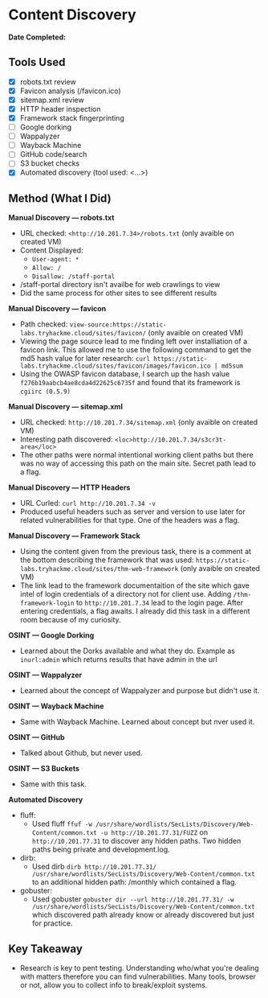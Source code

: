 # Content Discovery

**Date Completed:** <Month YYYY>  

## Tools Used
- [x] robots.txt review
- [x] Favicon analysis (/favicon.ico)
- [x] sitemap.xml review
- [x] HTTP header inspection
- [x] Framework stack fingerprinting
- [ ] Google dorking
- [ ] Wappalyzer
- [ ] Wayback Machine
- [ ] GitHub code/search
- [ ] S3 bucket checks
- [x] Automated discovery (tool used: <…>)

## Method (What I Did)

**Manual Discovery — robots.txt**
- URL checked: `<http://10.201.7.34>/robots.txt` (only avaible on created VM)
- Content Displayed:
    - `User-agent: *`
    - `Allow: /`
    - `Disallow: /staff-portal`
- /staff-portal directory isn't availbe for web crawlings to view
- Did the same process for other sites to see different results

**Manual Discovery — favicon**
- Path checked: `view-source:https://static-labs.tryhackme.cloud/sites/favicon/` (only avaible on created VM)
- Viewing the page source lead to me finding left over installiation of a favicon link. This allowed me to use the following command to get the md5 hash value for later research: `curl https://static-labs.tryhackme.cloud/sites/favicon/images/favicon.ico | md5sum`
- Using the OWASP favicon database, I search up the hash value `f276b19aabcb4ae8cda4d22625c6735f` and found that its framework is `cgiirc (0.5.9)`

**Manual Discovery — sitemap.xml**
- URL checked: `http://10.201.7.34/sitemap.xml` (only avaible on created VM)
- Interesting path discovered: `<loc>http://10.201.7.34/s3cr3t-area</loc>`
- The other paths were normal intentional working client paths but there was no way of accessing this path on the main site. Secret path lead to a flag. 

**Manual Discovery — HTTP Headers**
- URL Curled: `curl http://10.201.7.34 -v`
- Produced useful headers such as server and version to use later for related vulnerabilities for that type. One of the headers was a flag.

**Manual Discovery — Framework Stack**
- Using the content given from the previous task, there is a comment at the bottom describing the framework that was used: `https://static-labs.tryhackme.cloud/sites/thm-web-framework` (only avaible on created VM)
- The link lead to the framework documentaition of the site which gave intel of login credentials of a directory not for client use. Adding `/thm-framework-login` to `http://10.201.7.34` lead to the login page. After entering credentials, a flag awaits. I already did this task in a different room because of my curiosity.

**OSINT — Google Dorking**
- Learned about the Dorks available and what they do. Example as `inurl:admin` which returns results that have admin in the url

**OSINT — Wappalyzer**
- Learned about the concept of Wappalyzer and purpose but didn't use it.

**OSINT — Wayback Machine**
- Same with Wayback Machine. Learned about concept but nver used it.

**OSINT — GitHub**
- Talked about Github, but never used.

**OSINT — S3 Buckets**
- Same with this task.

**Automated Discovery**
- fluff:
    - Used fluff `ffuf -w /usr/share/wordlists/SecLists/Discovery/Web-Content/common.txt -u http://10.201.77.31/FUZZ` on `http://10.201.77.31` to discover any hidden paths. Two hidden paths being private and development.log.
- dirb:
    - Used dirb `dirb http://10.201.77.31/ /usr/share/wordlists/SecLists/Discovery/Web-Content/common.txt` to an additional hidden path: /monthly which contained a flag.
- gobuster:
    - Used gobuster `gobuster dir --url http://10.201.77.31/ -w /usr/share/wordlists/SecLists/Discovery/Web-Content/common.txt` which discovered path already know or already discovered but just for practice.

## Key Takeaway
- Research is key to pent testing. Understanding who/what you're dealing with matters therefore you can find vulnerabilities. Many tools, browser or not, allow you to collect info to break/exploit systems.

